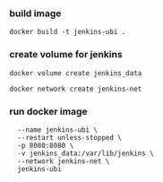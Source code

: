 ### build image 

```docker build -t jenkins-ubi . ```


### create volume for jenkins

```
docker volume create jenkins_data
```
```
docker network create jenkins-net
```


### run docker image


```docker run -d \
  --name jenkins-ubi \
  --restart unless-stopped \
  -p 8080:8080 \
  -v jenkins_data:/var/lib/jenkins \
  --network jenkins-net \
  jenkins-ubi
  ```